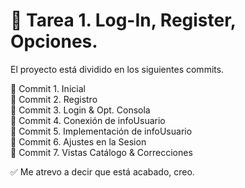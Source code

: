# 📝 Tarea 1. Log-In, Register, Opciones.

El proyecto está dividido en los siguientes commits.

📍 Commit 1. Inicial<br>
📍 Commit 2. Registro<br>
📍 Commit 3. Login & Opt. Consola<br>
📍 Commit 4. Conexión de infoUsuario<br>
📍 Commit 5. Implementación de infoUsuario<br>
📍 Commit 6. Ajustes en la Sesion<br>
📍 Commit 7. Vistas Catálogo & Correcciones<br>

✅ Me atrevo a decir que está acabado, creo.
